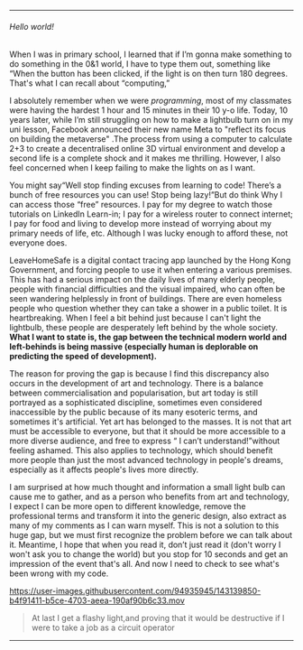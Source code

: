 ***
###### _Hello world!_<h6>

When I was in primary school, I learned that if I’m gonna make something to do something in the 0&1 world, I have to type them out, something like “When the button has been clicked, if the light is on then turn 180 degrees. That's what I can recall about “computing,”


I absolutely remember when we were *programming*, most of my classmates were having the hardest 1 hour and 15 minutes in their 10 y-o life. Today, 10 years later, while I’m still struggling on how to make a lightbulb turn on in my uni lesson, Facebook announced their new name Meta to "reflect its focus on building the metaverse" .The process from using a computer to calculate 2+3 to create a decentralised online 3D virtual environment and develop a second life is a complete shock and it makes me thrilling. However, I also feel concerned when I keep failing to make the lights on as I want.


You might say“Well stop finding excuses from learning to code! There’s a bunch of free resources you can use! Stop being lazy!”But do think Why I can access those “free” resources. I pay for my degree to watch those tutorials on LinkedIn Learn-in; I pay for a wireless router to connect internet; I pay for food and living to develop more instead of worrying about my primary needs of life, etc. Although I was lucky enough to afford these, not everyone does.


LeaveHomeSafe is a digital contact tracing app launched by the Hong Kong Government, and forcing people to use it when entering a various premises. This has had a serious impact on the daily lives of many elderly people, people with financial difficulties and the visual impaired, who can often be seen wandering helplessly in front of buildings. There are even homeless people who question whether they can take a shower in a public toilet. It is heartbreaking. When I feel a bit behind just because I can't light the lightbulb, these people are desperately left behind by the whole society. **What I want to state is, the gap between the technical modern world and left-behinds is being massive (especially human is deplorable on predicting the speed of development).**


The reason for proving the gap is because I find this discrepancy also occurs in the development of art and technology. There is a balance between commercialisation and popularisation, but art today is still portrayed as a sophisticated discipline, sometimes even considered inaccessible by the public because of its many esoteric terms, and sometimes it's artificial. Yet art has belonged to the masses. It is not that art must be accessible to everyone, but that it should be more accessible to a more diverse audience, and free to express “ I can’t understand!”without feeling ashamed. This also applies to technology, which should benefit more people than just the most advanced technology in people's dreams, especially as it affects people's lives more directly.


I am surprised at how much thought and information a small light bulb can cause me to gather, and as a person who benefits from art and technology, I expect I can be more open to different knowledge, remove the professional terms and transform it into the generic design, also extract as many of my comments as I can warn myself. This is not a solution to this huge gap, but we must first recognize the problem before we can talk about it. Meantime, I hope that when you read it, don’t just read it (don't worry I won't ask you to change the world) but you stop for 10 seconds and get an impression of the event that's all. And now I need to check to see what's been wrong with my code.

https://user-images.githubusercontent.com/94935945/143139850-b4f91411-b5ce-4703-aeea-190af90b6c33.mov
>At last I get a flashy light,and proving that it would be destructive if I were to take a job as a circuit operator

***

